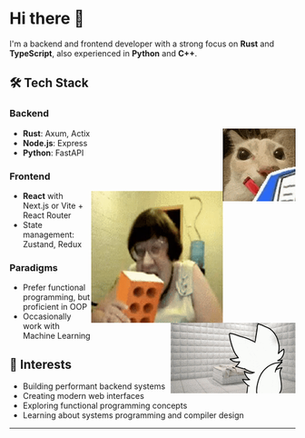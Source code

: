 # Hi there 👋

I'm a backend and frontend developer with a strong focus on **Rust** and **TypeScript**, also experienced in **Python** and **C++**.

## 🛠️ Tech Stack

### Backend
<img src="./gato-anotado.gif" alt="Me" align="right">

- **Rust**: Axum, Actix
- **Node.js**: Express
- **Python**: FastAPI

### Frontend
<img src="./бабка_ест_кирпич.gif" alt="Me" align="right">

- **React** with Next.js or Vite + React Router
- State management: Zustand, Redux

### Paradigms
<img src="./image0.gif" alt="Me" align="right">

- Prefer functional programming, but proficient in OOP
- Occasionally work with Machine Learning

## 🔭 Interests
- Building performant backend systems
- Creating modern web interfaces
- Exploring functional programming concepts
- Learning about systems programming and compiler design

---

